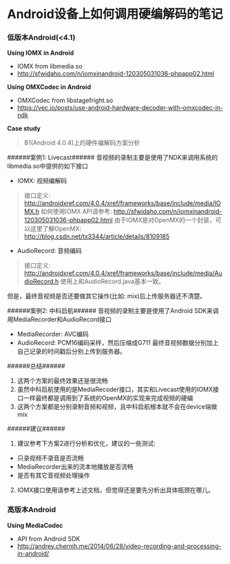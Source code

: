 # Android设备上如何调用硬编解码的笔记

### 低版本Android(<4.1)
**Using IOMX in Android**
- IOMX from libmedia.so
- http://sfwidaho.com/n/iomxinandroid-120305031036-phpapp02.html

**Using OMXCodec in Android**
- OMXCodec from libstagefright.so
- https://vec.io/posts/use-android-hardware-decoder-with-omxcodec-in-ndk

**Case study**

> B1(Android 4.0.4)上的硬件编解码方案分析

######案例1: Livecast######
音视频的录制主要是使用了NDK来调用系统的libmedia.so中提供的如下接口
- IOMX: 视频编解码
> 接口定义: http://androidxref.com/4.0.4/xref/frameworks/base/include/media/IOMX.h
> 如何使用IOMX API请参考: http://sfwidaho.com/n/iomxinandroid-120305031036-phpapp02.html
> 由于IOMX是对OpenMX的一个封装，可以这里了解OpenMX: http://blog.csdn.net/tx3344/article/details/8109185

- AudioRecord: 音频编码
> 接口定义: http://androidxref.com/4.0.4/xref/frameworks/base/include/media/AudioRecord.h
> 使用上和AudioRecord.java基本一致。

但是，最终音视频是否还要做其它操作(比如: mix)后上传服务器还不清楚。

######案例2: 中科启航######
音视频的录制主要是使用了Android SDK来调用MediaRecorder和AudioRecord接口
- MediaRecorder: AVC编码
- AudioRecord: PCM16编码采样，然后压缩成G711
最终音视频数据分别加上自己记录的时间戳后分别上传到服务器。

######总结######
1. 这两个方案的最终效果还是很流畅
2. 虽然中科启航使用的是MediaRecoder接口，其实和Livecast使用的IOMX接口一样最终都是调用到了系统的OpenMX的实现来完成视频的硬编
3. 这两个方案都是分别录制音频和视频，且中科启航根本就不会在device端做mix

######建议######
1. 建议参考下方案2进行分析和优化，建议的一些测试:
- 只录视频不录音是否流畅
- MediaRecorder出来的流本地播放是否流畅
- 是否有其它音视频处理操作
2. IOMX接口使用请参考上述文档，但觉得还是要先分析出具体瓶颈在哪儿。

### 高版本Android
**Using MediaCodec**
- API from Android SDK
- http://andrey.chernih.me/2014/06/28/video-recording-and-processing-in-android/
